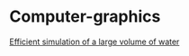 # Computer-graphics
[Efficient simulation of a large volume of water](https://docs.google.com/presentation/d/14SI-fFpe7ORytUV53hctXwdUQ62jLe6w_okl1OrrU_Y/edit?usp=sharing)
